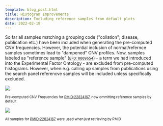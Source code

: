 ```yaml
---
template: blog_post.html
title: Histogram Improvements
description: Excluding reference samples from default plots
date: 2022-02-18
---
```


So far all samples matching a grouping code ("collation"; disease, publication etc.)
have been included when generating the pre-computed CNV frequencies. However, the
potential inclusion of normal/refernce samples sometimes lead to "dampened" CNV
profiles. Now, samples labeled as "reference sample" ([`EFO:0009654`](http://www.ebi.ac.uk/efo/EFO_0009654)) - 
a term we had introduced into the Experimental Factor Ontology - are excluded from
pre-computed histograms. However, when e.g. calling up samples from publications
using the search panel referencve samples will be included unless specifically excluded.

![](https://progenetix.org/cgi/PGX/cgi/collationPlots.cgi?datasetIds=progenetix&id=PMID:22824167)
<div style="font-size:  0.8em;">Pre-computed CNV Frequencies for <a href="http://progenetix.org/publications/details/?id=PMID:22824167">PMID:22824167</a>, now ommitting reference samples by default</div>

<!--more-->

![](https://progenetix.org/beacon/biosamples?datasetIds=progenetix&filters=PMID:22824167&output=histoplot)
<div style="font-size:  0.8em;">All samples for <a href="http://progenetix.org/publications/details/?id=PMID:22824167">PMID:22824167</a> were used when just retrieving by PMID</div>

